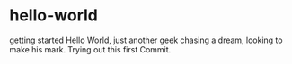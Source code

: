 # hello-world
getting started
Hello World, just another geek chasing a dream, looking to make his mark.
Trying out this first Commit.
